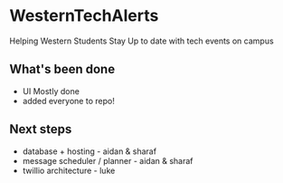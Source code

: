# WesternTechAlerts

Helping Western Students Stay Up to date with tech events on campus

## What's been done
- UI Mostly done
- added everyone to repo!

## Next steps
- database + hosting - aidan & sharaf
- message scheduler / planner - aidan & sharaf
- twillio architecture - luke